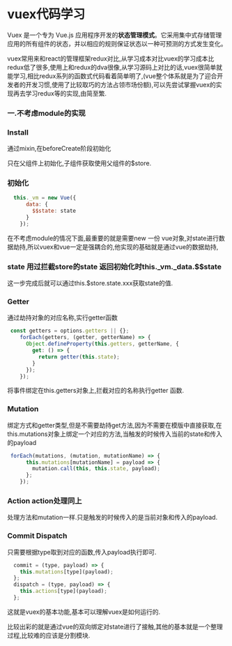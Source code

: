 # vuex代码学习



Vuex 是一个专为 Vue.js 应用程序开发的**状态管理模式**。它采用集中式存储管理应用的所有组件的状态，并以相应的规则保证状态以一种可预测的方式发生变化。



vuex常用来和react的管理框架redux对比,从学习成本对比vuex的学习成本比redux低了很多,使用上和redux的dva很像,从学习源码上对比的话,vuex很简单就能学习,相比redux系列的函数式代码看着简单明了,(vue整个体系就是为了迎合开发者的开发习惯,使用了比较取巧的方法占领市场份额),可以先尝试掌握vuex的实现再去学习redux等的实现,由简至繁.



### 一.不考虑module的实现



### Install

通过mixin,在beforeCreate阶段初始化 

只在父组件上初始化,子组件获取使用父组件的$store.



### 初始化 

```js
  this._vm = new Vue({
      data: {
        $$state: state
      }
    });
```

在不考虑module的情况下面,最重要的就是需要new 一份 vue对象,对state进行数据劫持,所以vuex和vue一定是强耦合的,他实现的基础就是通过vue的数据劫持,



### state  用过拦截store的state 返回初始化时this._vm._data.$$state

这一步完成后就可以通过this.$store.state.xxx获取state的值.



### Getter  

通过劫持对象的对应名称,实行getter函数

```js
 const getters = options.getters || {};
    forEach(getters, (getter, getterName) => {
      Object.defineProperty(this.getters, getterName, {
        get: () => {
          return getter(this.state);
        }
      });
    });
```

将事件绑定在this.getters对象上,拦截对应的名称执行getter 函数.



### Mutation

绑定方式和getter类型,但是不需要劫持get方法,因为不需要在模版中直接获取,在this.mutations对象上绑定一个对应的方法,当触发的时候传入当前的state和传入的payload 

```js
 forEach(mutations, (mutation, mutationName) => {
      this.mutations[mutationName] = payload => {
        mutation.call(this, this.state, payload);
      };
    });
```



### Action action处理同上

处理方法和mutation一样.只是触发的时候传入的是当前对象和传入的payload.

### Commit Dispatch

只需要根据type取到对应的函数,传入payload执行即可.

```js
  commit = (type, payload) => {
    this.mutations[type](payload);
  };
  dispatch = (type, payload) => {
    this.actions[type](payload);
  };
```



这就是vuex的基本功能,基本可以理解vuex是如何运行的.

比较出彩的就是通过vue的双向绑定对state进行了接触,其他的基本就是一个整理过程,比较难的应该是分割模块.









